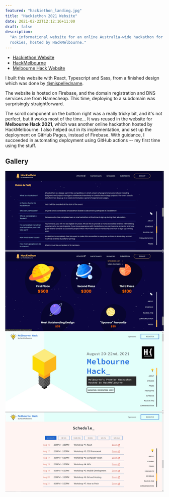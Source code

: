 ```yaml
---
featured: "hackiethon_landing.jpg"
title: "Hackiethon 2021 Website"
date: 2021-02-22T12:12:16+11:00
draft: false
description:
  "An informational website for an online Australia-wide hackathon for
  rookies, hosted by HackMelbourne."
---
```


- [Hackiethon Website](https://hackiethon.hackmelb.org)
- [HackMelbourne](https://hackmelb.org)
- [Melbourne Hack Website](https://melbournehack.hackmelb.org)

I built this website with React, Typescript and Sass, from a finished design
which was done by [@mispelledname](https://github.com/mispelledname).

The website is hosted on Firebase, and the domain registration and DNS
services are from Namecheap. This time, deploying to a subdomain was
surprisingly straightforward.

The scroll component on the bottom right was a really tricky bit, and
it's not perfect, but it works most of the time... It was reused in
the website for **Melbourne Hack 2021**, which was another online hackathon
hosted by HackMelbourne. I also helped out in its implementation, and set up
the deployment on GitHub Pages, instead of Firebase. With guidance, I
succeeded in automating deployment using GitHub actions -- my first time using
the stuff.

## Gallery

![Screenshot of Hackiethon's FAQ page](./hackiethon_faq.jpg)
![Screenshot of Hackiethon's prizes page](./hackiethon_prizes.jpg)
![Screenshot of Melbourne Hack's landing page](./melbourne_hack_landing.jpg)
![Screenshot of Melbourne Hack's schedule page](./melbourne_hack_schedule.jpg)
